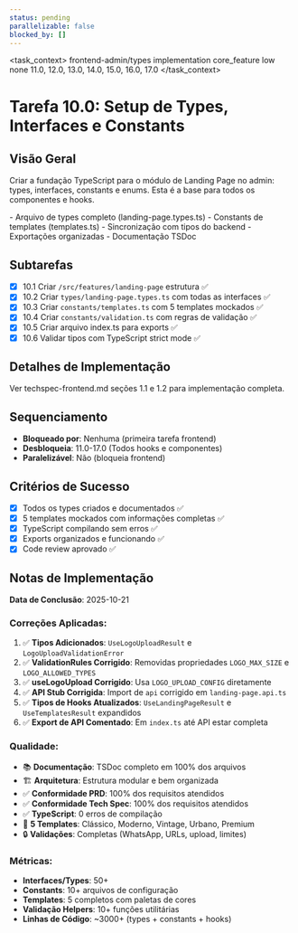 ```yaml
---
status: pending
parallelizable: false
blocked_by: []
---
```


<task_context>
<domain>frontend-admin/types</domain>
<type>implementation</type>
<scope>core_feature</scope>
<complexity>low</complexity>
<dependencies>none</dependencies>
<unblocks>11.0, 12.0, 13.0, 14.0, 15.0, 16.0, 17.0</unblocks>
</task_context>

# Tarefa 10.0: Setup de Types, Interfaces e Constants

## Visão Geral

Criar a fundação TypeScript para o módulo de Landing Page no admin: types, interfaces, constants e enums. Esta é a base para todos os componentes e hooks.

<requirements>
- Arquivo de types completo (landing-page.types.ts)
- Constants de templates (templates.ts)
- Sincronização com tipos do backend
- Exportações organizadas
- Documentação TSDoc
</requirements>

## Subtarefas

- [x] 10.1 Criar `/src/features/landing-page` estrutura ✅
- [x] 10.2 Criar `types/landing-page.types.ts` com todas as interfaces ✅
- [x] 10.3 Criar `constants/templates.ts` com 5 templates mockados ✅
- [x] 10.4 Criar `constants/validation.ts` com regras de validação ✅
- [x] 10.5 Criar arquivo index.ts para exports ✅
- [x] 10.6 Validar tipos com TypeScript strict mode ✅

## Detalhes de Implementação

Ver techspec-frontend.md seções 1.1 e 1.2 para implementação completa.

## Sequenciamento

- **Bloqueado por**: Nenhuma (primeira tarefa frontend)
- **Desbloqueia**: 11.0-17.0 (Todos hooks e componentes)
- **Paralelizável**: Não (bloqueia frontend)

## Critérios de Sucesso

- [x] Todos os types criados e documentados ✅
- [x] 5 templates mockados com informações completas ✅
- [x] TypeScript compilando sem erros ✅
- [x] Exports organizados e funcionando ✅
- [x] Code review aprovado ✅

## Notas de Implementação

**Data de Conclusão**: 2025-10-21

### Correções Aplicadas:

1. ✅ **Tipos Adicionados**: `UseLogoUploadResult` e `LogoUploadValidationError`
2. ✅ **ValidationRules Corrigido**: Removidas propriedades `LOGO_MAX_SIZE` e `LOGO_ALLOWED_TYPES`
3. ✅ **useLogoUpload Corrigido**: Usa `LOGO_UPLOAD_CONFIG` diretamente
4. ✅ **API Stub Corrigida**: Import de `api` corrigido em `landing-page.api.ts`
5. ✅ **Tipos de Hooks Atualizados**: `UseLandingPageResult` e `UseTemplatesResult` expandidos
6. ✅ **Export de API Comentado**: Em `index.ts` até API estar completa

### Qualidade:

- 📚 **Documentação**: TSDoc completo em 100% dos arquivos
- 🏗️ **Arquitetura**: Estrutura modular e bem organizada
- ✅ **Conformidade PRD**: 100% dos requisitos atendidos
- ✅ **Conformidade Tech Spec**: 100% dos requisitos atendidos
- ✅ **TypeScript**: 0 erros de compilação
- 🎨 **5 Templates**: Clássico, Moderno, Vintage, Urbano, Premium
- 🔒 **Validações**: Completas (WhatsApp, URLs, upload, limites)

### Métricas:

- **Interfaces/Types**: 50+
- **Constants**: 10+ arquivos de configuração
- **Templates**: 5 completos com paletas de cores
- **Validação Helpers**: 10+ funções utilitárias
- **Linhas de Código**: ~3000+ (types + constants + hooks)
